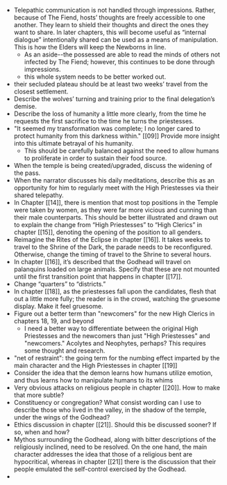 - Telepathic communication is not handled through impressions. Rather, because of The Fiend, hosts’ thoughts are freely accessible to one another. They learn to shield their thoughts and direct the ones they want to share. In later chapters, this will become useful as “internal dialogue” intentionally shared can be used as a means of manipulation. This is how the Elders will keep the Newborns in line.
	- As an aside--the possessed are able to read the minds of others not infected by The Fiend; however, this continues to be done through impressions.
	- this whole system needs to be better worked out.
- their secluded plateau should be at least two weeks’ travel from the closest settlement.
- Describe the wolves’ turning and training prior to the final delegation’s demise.
- Describe the loss of humanity a little more clearly, from the time he requests the first sacrifice to the time he turns the priestesses.
- "It seemed my transformation was complete; I no longer cared to protect humanity from this darkness within." [[09]] Provide more insight into this ultimate betrayal of his humanity.
	- This should be carefully balanced against the need to allow humans to proliferate in order to sustain their food source.
- When the temple is being created/upgraded, discuss the widening of the pass.
- When the narrator discusses his daily meditations, describe this as an opportunity for him to regularly meet with the High Priestesses via their shared telepathy.
- In Chapter [[14]], there is mention that most top positions in the Temple were taken by women, as they were far more vicious and cunning than their male counterparts. This should be better illustrated and drawn out to explain the change from “High Priestesses” to “High Clerics” in chapter [[15]], denoting the opening of the position to all genders.
- Reimagine the Rites of the Eclipse in chapter [[16]]. It takes weeks to travel to the Shrine of the Dark, the parade needs to be reconfigured. Otherwise, change the timing of travel to the Shrine to several hours.
- In chapter [[16]], it’s described that the Godhead will travel on palanquins loaded on large animals. Specify that these are not mounted until the first transition point that happens in chapter [[17]].
- Change “quarters” to “districts.”
- In chapter [[18]], as the priestesses fall upon the candidates, flesh that out a little more fully; the reader is in the crowd, watching the gruesome display. Make it feel gruesome.
- Figure out a better term than "newcomers" for the new High Clerics in chapters 18, 19, and beyond
	- I need a better way to differentiate between the original High Priestesses and the newcomers than just "High Priestesses" and "newcomers." Acolytes and Neophytes, perhaps? This requires some thought and research.
- "net of restraint": the going term for the numbing effect imparted by the main character and the High Priestesses in chapter [[19]]
- Consider the idea that the demon learns how humans utilize emotion, and thus learns how to manipulate humans to its whims
- Very obvious attacks on religious people in chapter [[20]]. How to make that more subtle?
- Constituency or congregation? What consist wording can I use to describe those who lived in the valley, in the shadow of the temple, under the wings of the Godhead?
- Ethics discussion in chapter [[21]]. Should this be discussed sooner? If so, when and how?
- Mythos surrounding the Godhead, along with bitter descriptions of the religiously inclined, need to be resolved. On the one hand, the main character addresses the idea that those of a religious bent are hypocritical, whereas in chapter [[21]] there is the discussion that their people emulated the self-control exercised by the Godhead.
- 